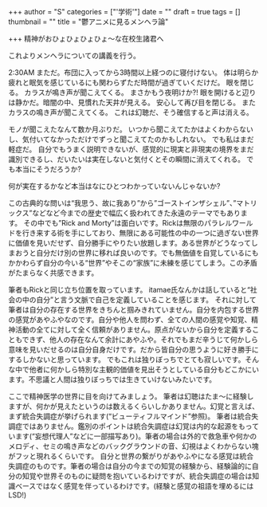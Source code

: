 +++
author = "S"
categories = ["'学術'"]
date = ""
draft = true
tags = []
thumbnail = ""
title = "鬱アニメに見るメンヘラ論"

+++
精神がおひょひょひょひょ～な在校生諸君へ

これよりメンヘラについての講義を行う。


2:30AM
まただ。布団に入ってから3時間以上経つのに寝付けない。
体は明らか疲れと眠気を感じているにも関わらずただ時間が過ぎていくだけだ。
眼を閉じる。
カラスが鳴き声が聞こえてくる。
まさかもう夜明けか?!
眼を開けると辺りは静かだ。暗闇の中、見慣れた天井が見える。
安心して再び目を閉じる。
またカラスの鳴き声が聞こえてくる。
これは幻聴だ、そう確信すると声は消える。

モノが聞こえたなんて数か月ぶりだ。
いつから聞こえてたかはよくわからないし、気付いてなかっただけでずっと聞こえてたのかもしれない。
でも私はまだ軽症だ。
自分でもうまく説明できないが、感覚的に現実と非現実の境界をまだ識別できるし、だいたいは実在しないと気付くとその瞬間に消えてくれる。
でも本当にそうだろうか?

何が実在するかなど本当はなにひとつわかっていないんじゃないか?


この古典的な問いは“我思う、故に我あり”から”ゴーストインザシェル”、”マトリックス”などなど今までの歴史で幅広く扱われてきた永遠のテーマでもあります。
その中でも”Rick and Morty”は面白いです。Rickは無限のパラレルワールドを行き来する術を手にしており、無限にある可能性の中の一つに過ぎない世界に価値を見いだせず、自分勝手にやりたい放題します。ある世界がどうなってしまおうと自分だけ別の世界に移れば良いのです。でも無価値を自覚しているにもかかわらず自分の今いる“世界”やそこの“家族”に未練を感じてしまう。この矛盾がたまらなく共感できます。

筆者もRickと同じ立ち位置を取っています。
itamae氏なんかは話していると“社会の中の自分”と言う文脈で自己を定義していることを感じます。
それに対して筆者は自分の存在する世界をきちんと掴みきれていません。自分を内包する世界の感覚があやふやなのです。自分や他人を問わず、全ての人間の感覚や知覚、精神活動の全てに対して全く信頼がありません。原点がないから自分を定義することもできず、他人の存在なんて余計にあやふや。それでもまだ辛うじて何かしら意味を見いだせるのは自分自身だけです。だから皆自分の思うように好き勝手にするしかないと思っています。
でもこれは独りぼっちでとても寂しいです。そんな中で他者に何かしら特別な主観的価値を見出そうとしている自分もどこかにいます。不思議と人間は独りぼっちでは生きていけないみたいです。

ここで精神医学の世界に目を向けてみましょう。
筆者は幻聴はたま～に経験しますが、何かが見えたというのは数えるくらいしかありません。幻覚と言えば、まず統合失調症が挙げられます(“ビューティフルマインド”参照)。
筆者は統合失調症ではありません。鑑別のポイントは統合失調症は幻覚は内的な起源をもっています(“妄想代理人”などに一部描写あり)。筆者の場合は外的で救急車や何かのメロディ、セミの鳴き声などのバックグラウンドの音、幻視はよくわからない塊がフッと現れるくらいです。
自分と世界の繋がりがあやふやになる感覚は統合失調症のものです。筆者の場合は自分の今までの知覚の経験から、経験論的に自分の知覚や世界そのものに疑問を抱いているわけですが、統合失調症の場合は知識ベースではなく感覚を伴っているわけです。(経験と感覚の祖語を埋めるにはLSD!)